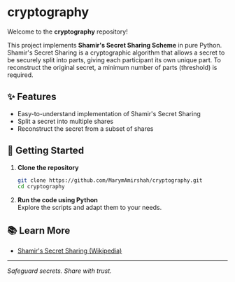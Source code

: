 # cryptography

Welcome to the **cryptography** repository!

This project implements **Shamir's Secret Sharing Scheme** in pure Python. Shamir's Secret Sharing is a cryptographic algorithm that allows a secret to be securely split into parts, giving each participant its own unique part. To reconstruct the original secret, a minimum number of parts (threshold) is required.

## ✨ Features

- Easy-to-understand implementation of Shamir's Secret Sharing
- Split a secret into multiple shares
- Reconstruct the secret from a subset of shares

## 🚀 Getting Started

1. **Clone the repository**
   ```bash
   git clone https://github.com/MarymAmirshah/cryptography.git
   cd cryptography
   ```
2. **Run the code using Python**  
   Explore the scripts and adapt them to your needs.

## 📚 Learn More

- [Shamir's Secret Sharing (Wikipedia)](https://en.wikipedia.org/wiki/Shamir%27s_Secret_Sharing)

---

*Safeguard secrets. Share with trust.*
